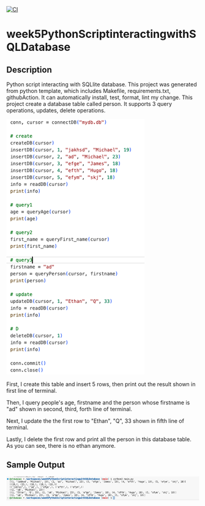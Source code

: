 [![CI](https://github.com/nogibjj/week5PythonScriptinteractingwithSQLDatabase/actions/workflows/cicd.yml/badge.svg)](https://github.com/nogibjj/week5PythonScriptinteractingwithSQLDatabase/actions/workflows/cicd.yml)
# week5PythonScriptinteractingwithSQLDatabase

## Description
Python script interacting with SQLlite database. This project was generated from python template, which includes Makefile, requirements.txt, githubAction. It can automatically install, test, format, lint my change. This project create a database table called person. It supports 3 query operations, updates, delete operations.

![Code](code.png)

First, I create this table and insert 5 rows, then print out the result shown in first line of terminal.  

Then, I query people's age, firstname and the person whose firstname is "ad" shown in second, third, forth line of terminal.  

Next, I update the the first row to "Ethan", "Q", 33 shown in fifth line of terminal.  

Lastly, I delete the first row and print all the person in this database table. As you can see, there is no ethan anymore.  

## Sample Output
![output](output.png)


